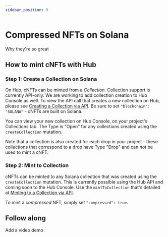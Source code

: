 ```yaml
---
sidebar_position: 9
---
```


# Compressed NFTs on Solana

Why they're so great

## How to mint cNFTs with Hub

### Step 1: Create a Collection on Solana
On Hub, cNFTs can be minted from a *Collection*. Collection support is currently API-only. We are working to add collection creation to Hub Console as well. To view the API call that creates a new collection on Hub, please see [Creating a Collection via API](../developers/create-collection-api.md). Be sure to set `"blockchain": "SOLANA"` - cNFTs are built on Solana.

You can view your new collection on Hub Console, on your project's Collections tab. The Type is "Open" for any collections created using the `createCollection` mutation. 

Note that a collection is also created for each drop in your project - these collections that correspond to a drop have Type "Drop" and can *not* be used to mint a cNFT.

### Step 2: Mint to Collection
cNFTs can be minted to any Solana collection that was created using the `createCollection` mutation. This is currently possible using the Hub API and coming soon to the Hub Console. Use the `mintToCollection` that's detailed at [Minting to a Collection via API](../developers/mint-to-collection-api.md).

To mint a *compressed* NFT, simply set `"compressed": true`.

## Follow along

Add a video demo